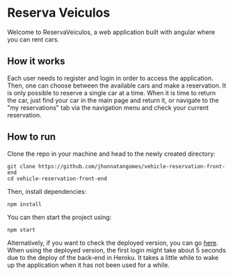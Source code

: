 # Reserva Veiculos

Welcome to ReservaVeiculos, a web application built with angular where you can rent cars.

## How it works

Each user needs to register and login in order to access the application. Then, one can choose between the available cars and make a reservation. It is only possible to reserve a single car at a time. When it is time to return the car, just find your car in the main page and return it, or navigate to the "my reservations" tab via the navigation menu and check your current reservation.

## How to run

Clone the repo in your machine and head to the newly created directory:

    git clone https://github.com/jhonnatangomes/vehicle-reservation-front-end
    cd vehicle-reservation-front-end

Then, install dependencies:

    npm install

You can then start the project using:

    npm start

Alternatively, if you want to check the deployed version, you can go [here]. When using the deployed version, the first login might take about 5 seconds due to the deploy of the back-end in Heroku. It takes a little while to wake up the application when it has not been used for a while.

[here]: http://vehicle-reservation-front-end.vercel.app/
